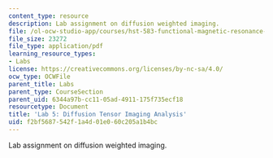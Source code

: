 ```yaml
---
content_type: resource
description: Lab assignment on diffusion weighted imaging.
file: /ol-ocw-studio-app/courses/hst-583-functional-magnetic-resonance-imaging-data-acquisition-and-analysis-fall-2008/f2bf5687542f1a4d01e060c205a1b4bc_lab5.pdf
file_size: 23272
file_type: application/pdf
learning_resource_types:
- Labs
license: https://creativecommons.org/licenses/by-nc-sa/4.0/
ocw_type: OCWFile
parent_title: Labs
parent_type: CourseSection
parent_uid: 6344a97b-cc11-05ad-4911-175f735ecf18
resourcetype: Document
title: 'Lab 5: Diffusion Tensor Imaging Analysis'
uid: f2bf5687-542f-1a4d-01e0-60c205a1b4bc
---
```

Lab assignment on diffusion weighted imaging.